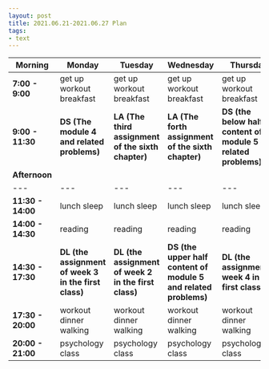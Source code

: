 ```yaml
---
layout: post
title: 2021.06.21-2021.06.27 Plan
tags:
- text
---   
```


| Morning | Monday | Tuesday | Wednesday | Thursday | Friday | Saturday | Sunday |
|---|---|---|---|---|---|---|---|
| **7:00 - 9:00**  | get up workout breakfast | get up workout breakfast | get up workout breakfast | get up workout breakfast | get up workout breakfast | get up workout breakfast | get up workout breakfast |
| **9:00 - 11:30** | **DS (The module 4 and related problems)** | **LA (The third assignment of the sixth chapter)** | **LA (The forth assignment of the sixth chapter)** | **DS (the below half content of module 5 and related problems)** | <font color=red > LA (the first five slides of the seventh chapter) | do something I like | do something I like |
| **Afternoon** |   |   |   |   |   |   |   |
|---|---|---|---|---|---|---|---|
| **11:30 - 14:00** | lunch sleep | lunch sleep | lunch sleep | lunch sleep | lunch sleep | lunch sleep | lunch sleep |
| **14:00 - 14:30** | reading | reading | reading | reading | reading | reading | reading |
| **14:30 - 17:30** | **DL (the assignment of week 3 in the first class)** | **DL (the assignment of week 2 in the first class)** | **DS (the upper half content of module 5 and related problems)** | **DL (the assignmentof week 4 in the first class)** | **DS (the all videos and problems of the module 5)** | do something I like | do something I like |
| **17:30 - 20:00** | workout dinner walking | workout dinner walking  | workout dinner walking | workout dinner walking | workout dinner walking | workout dinner walking | workout dinner walking |
| **20:00 - 21:00** | psychology class | psychology class | psychology class | psychology class | psychology class | psychology class | psychology class |
